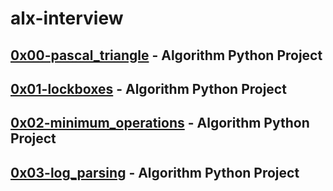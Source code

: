# alx-interview

## [0x00-pascal_triangle](https://github.com/j88moja-code/alx-interview/tree/master/0x00-pascal_triangle) - Algorithm Python Project
## [0x01-lockboxes](https://github.com/j88moja-code/alx-interview/tree/master/0x01-lockboxes) - Algorithm Python Project
## [0x02-minimum_operations](https://github.com/j88moja-code/alx-interview/tree/master/0x02-minimum_operations) - Algorithm Python Project
## [0x03-log_parsing]() - Algorithm Python Project
